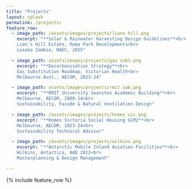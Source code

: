 ```yaml
---
title: "Projects"
layout: splash
permalink: /projects/
feature_row:
  - image_path: /assets/images/projects/lions hill.png
    excerpt: "**Solar & Rainwater Harvesting Design Guidelines**<br>
    Lion's Hill Estate, Roma Park Developments<br> 
    Lusaka Zambia, NAEC, 2025"

  - image_path: assets/images/projects/gas sub1.png
    excerpt: "**Decarbonisation Strategy**<br> 
    Gas Substitution Roadmap, Victorian Health<br>
    Melbourne Aust., AECOM, 2023-24"

  - image_path: assets/images/projects/rmit sab.png
    excerpt: "**RMIT University Swanston Academic Building**<br> 
    Melbourne, AECOM, 2009-14<br>
    Sustainability, Facade & Natural Ventilation Design"

  - image_path: /assets/images/projects/homes vic.png
    excerpt: "**Homes Victoria Social Housing GLM2**<br> 
    Melbourne, AECOM, 2023-24<br> 
    Sustainability Technical Advisor"

  - image_path: /assets/images/projects/wilkins.png
    excerpt: "**Antarctic Mobile Inland Aviation Facilities**<br> 
    Wilkins, Antartica, AAD 2022<br>
    Masterplanning & Design Management"

---
```


{% include feature_row %}
